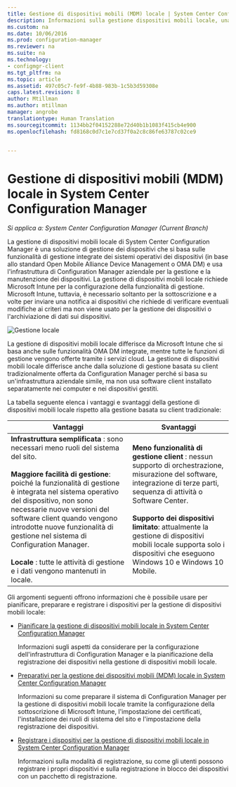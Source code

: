 ```yaml
---
title: Gestione di dispositivi mobili (MDM) locale | System Center Configuration Manager
description: Informazioni sulla gestione dispositivi mobili locale, una soluzione di gestione dei dispositivi in System Center Configuration Manager.
ms.custom: na
ms.date: 10/06/2016
ms.prod: configuration-manager
ms.reviewer: na
ms.suite: na
ms.technology:
- configmgr-client
ms.tgt_pltfrm: na
ms.topic: article
ms.assetid: 497c05c7-fe9f-4b88-983b-1c5b3d59308e
caps.latest.revision: 8
author: Mtillman
ms.author: mtillman
manager: angrobe
translationtype: Human Translation
ms.sourcegitcommit: 1134bb2f04152288e72d40b1b1083f415cb4e900
ms.openlocfilehash: fd8168c0d7c1e7cd37f0a2c8c86fe63787c02ce9


---
```

# <a name="on-premises-mobile-device-management-mdm-in-system-center-configuration-manager"></a>Gestione di dispositivi mobili (MDM) locale in System Center Configuration Manager

*Si applica a: System Center Configuration Manager (Current Branch)*

La gestione di dispositivi mobili locale di System Center Configuration Manager è una soluzione di gestione dei dispositivi che si basa sulle funzionalità di gestione integrate dei sistemi operativi dei dispositivi (in base allo standard Open Mobile Alliance Device Management o OMA DM) e usa l'infrastruttura di Configuration Manager aziendale per la gestione e la manutenzione dei dispositivi. La gestione di dispositivi mobili locale richiede Microsoft Intune per la configurazione della funzionalità di gestione. Microsoft Intune, tuttavia, è necessario soltanto per la sottoscrizione e a volte per inviare una notifica ai dispositivi che richiede di verificare eventuali modifiche ai criteri ma non viene usato per la gestione dei dispositivi o l'archiviazione di dati sui dispositivi.  

 ![Gestione locale](media/On-premises-conceptual.png)  

 La gestione di dispositivi mobili locale differisce da Microsoft Intune che si basa anche sulle funzionalità OMA DM integrate, mentre tutte le funzioni di gestione vengono offerte tramite i servizi cloud.  La gestione di dispositivi mobili locale differisce anche dalla soluzione di gestione basata su client tradizionalmente offerta da Configuration Manager perché si basa su un'infrastruttura aziendale simile, ma non usa software client installato separatamente nei computer e nei dispositivi gestiti.  

 La tabella seguente elenca i vantaggi e svantaggi della gestione di dispositivi mobili locale rispetto alla gestione basata su client tradizionale:  

|Vantaggi|Svantaggi|  
|----------------|-------------------|  
|**Infrastruttura semplificata** : sono necessari meno ruoli del sistema del sito.<br /><br /> **Maggiore facilità di gestione**: poiché la funzionalità di gestione è integrata nel sistema operativo del dispositivo, non sono necessarie nuove versioni del software client quando vengono introdotte nuove funzionalità di gestione nel sistema di Configuration Manager.<br /><br /> **Locale** : tutte le attività di gestione e i dati vengono mantenuti in locale.|**Meno funzionalità di gestione client** : nessun supporto di orchestrazione, misurazione del software, integrazione di terze parti, sequenza di attività o Software Center.<br /><br /> **Supporto dei dispositivi limitato**: attualmente la gestione di dispositivi mobili locale supporta solo i dispositivi che eseguono Windows 10 e Windows 10 Mobile.|  

 Gli argomenti seguenti offrono informazioni che è possibile usare per pianificare, preparare e registrare i dispositivi per la gestione di dispositivi mobili locale:  

-   [Pianificare la gestione di dispositivi mobili locale in System Center Configuration Manager](../plan-design/plan-on-premises-mdm.md)  

     Informazioni sugli aspetti da considerare per la configurazione dell'infrastruttura di Configuration Manager e la pianificazione della registrazione dei dispositivi nella gestione di dispositivi mobili locale.  

-   [Preparativi per la gestione dei dispositivi mobili (MDM) locale in System Center Configuration Manager](../get-started/preparation-steps-for-on-premises-mdm.md)  

     Informazioni su come preparare il sistema di Configuration Manager per la gestione di dispositivi mobili locale tramite la configurazione della sottoscrizione di Microsoft Intune, l'impostazione dei certificati, l'installazione dei ruoli di sistema del sito e l'impostazione della registrazione dei dispositivi.  

-   [Registrare i dispositivi per la gestione di dispositivi mobili locale in System Center Configuration Manager](../deploy-use/enroll-devices-on-premises-mdm.md)  

     Informazioni sulla modalità di registrazione, su come gli utenti possono registrare i propri dispositivi e sulla registrazione in blocco dei dispositivi con un pacchetto di registrazione.  



<!--HONumber=Nov16_HO1-->


